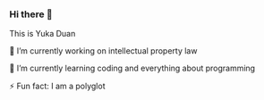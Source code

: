### Hi there 👋

This is Yuka Duan

🔭 I’m currently working on intellectual property law

🌱 I’m currently learning coding and everything about programming

⚡ Fun fact: I am a polyglot
